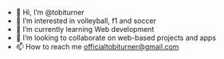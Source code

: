- 👋 Hi, I’m @tobiturner
- 👀 I’m interested in volleyball, f1 and soccer
- 🌱 I’m currently learning Web development
- 💞️ I’m looking to collaborate on web-based projects and apps
- 📫 How to reach me officialtobiturner@gmail.com




<!---
tobiturner/tobiturner is a ✨ special ✨ repository because its `README.md` (this file) appears on your GitHub profile.
You can click the Preview link to take a look at your changes.
--->
